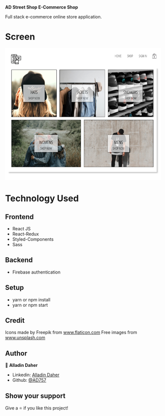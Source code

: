 **AD Street Shop E-Commerce Shop**

Full stack e-commerce online store application.

# Screen

![](demo.gif)

# Technology Used

## Frontend

- React JS
- React-Redux
- Styled-Components
- Sass

## Backend

- Firebase authentication

## Setup

- yarn or npm install
- yarn or npm start

## Credit

Icons made by Freepik from www.flaticon.com
Free images from www.unsplash.com

## Author

👤 **Alladin Daher**

- Linkedin: [Alladin Daher](https://www.linkedin.com/in/alladin-daher-404a92117)
- Github: [@AD757](https://github.com/AD757)

## Show your support

Give a ⭐️ if you like this project!
